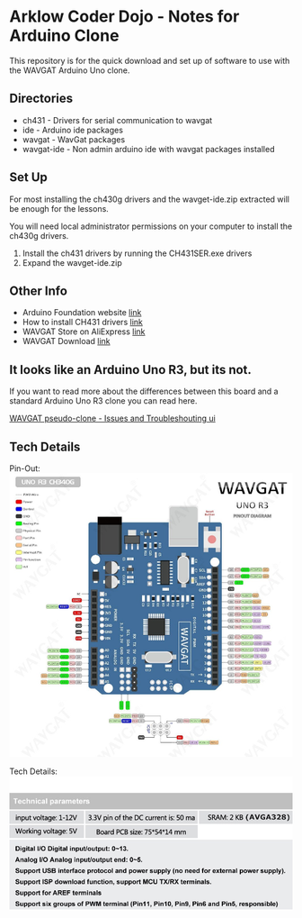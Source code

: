 # Arklow Coder Dojo - Notes for Arduino Clone

This repository is for the quick download and set up of software to use with the WAVGAT Arduino Uno clone. 

## Directories

* ch431 - Drivers for serial communication to wavgat
* ide - Arduino ide packages
* wavgat - WavGat packages
* wavgat-ide - Non admin arduino ide with wavgat packages installed

## Set Up

For most installing the ch430g drivers and the wavget-ide.zip extracted will be enough for the lessons.

You will need local administrator permissions on your computer to install the ch430g drivers.

1. Install the ch431 drivers by running the CH431SER.exe drivers
1. Expand the wavget-ide.zip

## Other Info

* Arduino Foundation website [link](https://www.arduino.cc)
* How to install CH431 drivers [link](https://learn.sparkfun.com/tutorials/how-to-install-ch340-drivers/all)
* WAVGAT Store on AliExpress [link](https://wavgat.aliexpress.com/store/1962508?spm=a2g0o.detail.1000061.1.c98d4d638hIHne)
* WAVGAT Download [link](https://github.com/WAVGAT-SZ/WAVGAT.git)

## It looks like an Arduino Uno R3, but its not.

If you want to read more about the differences between this board and a standard Arduino Uno R3 clone you can read here.

[WAVGAT pseudo-clone - Issues and Troubleshouting ui](https://forum.arduino.cc/index.php?topic=560692.0)

## Tech Details

Pin-Out:
![WAVGAT-Pins](wavgat-pinout.jpg?raw=true)


Tech Details:
![Tech-Details](wavgat-tech.jpg?raw=true)
